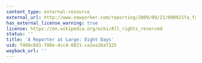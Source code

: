 ```yaml
---
content_type: external-resource
external_url: http://www.newyorker.com/reporting/2009/09/21/090921fa_fact_stewart
has_external_license_warning: true
license: https://en.wikipedia.org/wiki/All_rights_reserved
status: ''
title: 'A Reporter at Large: Eight Days'
uid: f468c8d1-f80e-4cc4-8021-ca1ea26af325
wayback_url: ''
---
```


